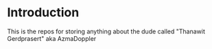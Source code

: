 # Introduction

This is the repos for storing anything about the dude called "Thanawit Gerdprasert" aka AzmaDoppler

